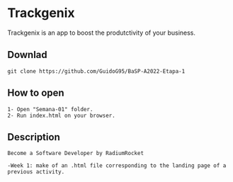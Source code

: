 # Trackgenix

Trackgenix is an app to boost the produtctivity of your business.

## Downlad

```
git clone https://github.com/GuidoG95/BaSP-A2022-Etapa-1
```

## How to open

```
1- Open "Semana-01" folder.
2- Run index.html on your browser.
```

## Description

```
Become a Software Developer by RadiumRocket

-Week 1: make of an .html file corresponding to the landing page of a previous activity.
```